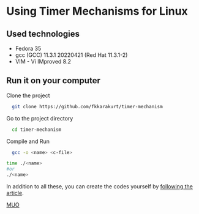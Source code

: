 
# Using Timer Mechanisms for Linux


## Used technologies

- Fedora 35
- gcc (GCC) 11.3.1 20220421 (Red Hat 11.3.1-2)
- VIM - Vi IMproved 8.2

  
## Run it on your computer

Clone the project

```bash
  git clone https://github.com/fkkarakurt/timer-mechanism
```

Go to the project directory

```bash
  cd timer-mechanism
```

Compile and Run

```bash
  gcc -o <name> <c-file>
```

```bash
time ./<name>
#or
./<name>
```



In addition to all these, you can create the codes yourself by [following the article](https://www.makeuseof.com/linux-timer-mechanisms/).


[MUO](https://www.makeuseof.com/)
